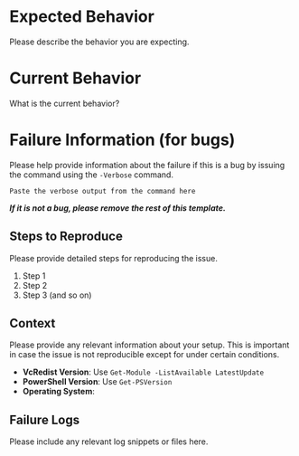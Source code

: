 # Expected Behavior

Please describe the behavior you are expecting.

# Current Behavior

What is the current behavior?

# Failure Information (for bugs)

Please help provide information about the failure if this is a bug by issuing the command using the `-Verbose` command.

```
Paste the verbose output from the command here
```

**_If it is not a bug, please remove the rest of this template._**

## Steps to Reproduce

Please provide detailed steps for reproducing the issue.

1. Step 1
1. Step 2
1. Step 3 (and so on)

## Context

Please provide any relevant information about your setup. This is important in case the issue is not reproducible except for under certain conditions.

* **VcRedist Version**: Use `Get-Module -ListAvailable LatestUpdate`
* **PowerShell Version**: Use `Get-PSVersion`
* **Operating System**:

## Failure Logs

Please include any relevant log snippets or files here.

